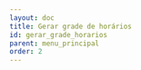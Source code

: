 ```yaml
---
layout: doc
title: Gerar grade de horários
id: gerar_grade_horarios
parent: menu_principal
order: 2
---
```

